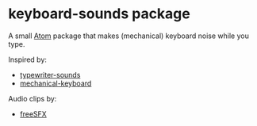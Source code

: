 # keyboard-sounds package

A small [Atom](https://atom.io) package that makes (mechanical) keyboard noise while you type.

Inspired by:
* [typewriter-sounds](https://github.com/surdu/typewriter-sounds)
* [mechanical-keyboard](https://github.com/remanc/mechanical-keyboard)

Audio clips by:
* [freeSFX](http://www.freesfx.co.uk)
